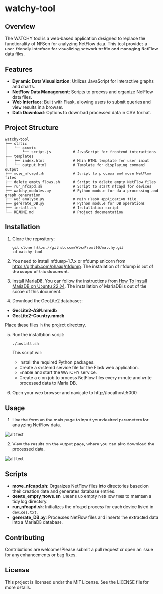 # watchy-tool

## Overview
The WATCHY tool is a web-based application designed to replace the functionality of NFSen for analyzing NetFlow data. This tool provides a user-friendly interface for visualizing network traffic and managing NetFlow data files.

## Features
- **Dynamic Data Visualization**: Utilizes JavaScript for interactive graphs and charts.
- **NetFlow Data Management**: Scripts to process and organize NetFlow data files.
- **Web Interface**: Built with Flask, allowing users to submit queries and view results in a browser.
- **Data Download**: Options to download processed data in CSV format.

## Project Structure
```
watchy-tool
├── static
│   └── assets
│       └── script.js          # JavaScript for frontend interactions
├── templates
│   ├── index.html             # Main HTML template for user input
│   └── output.html            # Template for displaying command output
├── move_nfcapd.sh             # Script to process and move NetFlow files
├── delete_empty_flows.sh      # Script to delete empty NetFlow files
├── run_nfcapd.sh              # Script to start nfcapd for devices
├── watchy_modules.py          # Python module for data processing and graph generation
├── web_analyse.py             # Main Flask application file
├── generate_DB.py             # Python module for DB operations
├── install.sh                 # Installation script
└── README.md                  # Project documentation
```

## Installation
1. Clone the repository:
   ```
   git clone https://github.com/AlexFrost96/watchy.git
   cd watchy-tool
   ```
2. You need to install nfdump-1.7.x or nfdump unicorn from https://github.com/phaag/nfdump. The installation of nfdump is out of the scope of this document.

3. Install MariaDB. You can follow the instructions from [How To Install MariaDB on Ubuntu 22.04](https://www.digitalocean.com/community/tutorials/how-to-install-mariadb-on-ubuntu-22-04). The installation of MariaDB is out of the scope of this document.

4. Download the GeoLite2 databases:
- **GeoLite2-ASN.mmdb**
- **GeoLite2-Country.mmdb**

Place these files in the project directory.

5. Run the installation script:
   ```
   ./install.sh
   ```
   This script will:
   - Install the required Python packages.
   - Create a systemd service file for the Flask web application.
   - Enable and start the WATCHY service.
   - Create a cron job to process NetFlow files every minute and write processed data to Maria DB.

6. Open your web browser and navigate to http://localhost:5000

## Usage

1. Use the form on the main page to input your desired parameters for analyzing NetFlow data.

![alt text](image.png)

2. View the results on the output page, where you can also download the processed data.

![alt text](image-1.png)

## Scripts
- **move_nfcapd.sh**: Organizes NetFlow files into directories based on their creation date and generates database entries.
- **delete_empty_flows.sh**: Cleans up empty NetFlow files to maintain a tidy log directory.
- **run_nfcapd.sh**: Initializes the nfcapd process for each device listed in `devices.txt`.
- **generate_DB.py**: Processes NetFlow files and inserts the extracted data into a MariaDB database.

## Contributing
Contributions are welcome! Please submit a pull request or open an issue for any enhancements or bug fixes.

## License
This project is licensed under the MIT License. See the LICENSE file for more details.